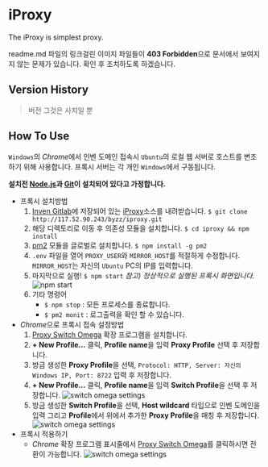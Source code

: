 # iProxy

The iProxy is simplest proxy.

readme.md 파일의 링크걸린 이미지 파일들이 **403 Forbidden**으로 문서에서 보여지지 않는 문제가 있습니다. 
확인 후 조치하도록 하겠습니다.

## Version History

> 버전 그것은 사치일 뿐

## How To Use
`Windows`의 *Chrome*에서 인벤 도메인 접속시 `Ubuntu`의 로컬 웹 서버로 호스트를 변조하기 위해 사용합니다.
프록시 서버는 각 개인 `Windows`에서 구동됩니다.

**설치전 [Node.js]과 [Git]이 설치되어 있다고 가정합니다.**

 - 프록시 설치방법
    1. [Inven Gitlab]에 저장되어 있는 [iProxy]소스를 내려받습니다.
        `$ git clone http://117.52.90.243/byzz/iproxy.git`
    1. 해당 디렉토리로 이동 후 의존성 모듈을 설치합니다.
        `$ cd iproxy && npm install`
    1. [pm2] 모듈을 글로벌로 설치합니다.
        `$ npm install -g pm2`
    1. `.env` 파일을 열어 `PROXY_USER`와 `MIRROR_HOST`를 적절하게 수정합니다.
        `MIRROR_HOST`는 자신의 `Ubuntu` PC의 IP를 입력합니다.
    1. 마지막으로 실행!
        `$ npm start`
        *참고\) 정상적으로 실행된 프록시 화면입니다.*
        ![npm start](http://static.inven.co.kr/image_2011/test/dev/krapp_md/krapp_npm_start.jpg)
    1. 기타 명령어
        - `$ npm stop` : 모든 프로세스를 종료합니다.
        - `$ pm2 monit` : 로그출력을 확인 할 수 있습니다.
 - *Chrome*으로 프록시 접속 설정방법
    1. [Proxy Switch Omega] 확장 프로그램을 설치합니다.
    1. **+ New Profile...** 클릭, **Profile name**을 입력 **Proxy Profile** 선택 후 저장합니다.
    1. 방금 생성한 **Proxy Profile**을 선택, `Protocol: HTTP, Server: 자신의 Windows IP, Port: 8722` 입력 후 저장합니다.
    1. **+ New Profile...** 클릭, **Profile name**을 입력 **Switch Profile**을 선택 후 저장합니다.
        ![switch omega settings](http://static.inven.co.kr/image_2011/test/dev/krapp_md/krapp_omega_settings2.jpg)
    1. 방금 생성한 **Switch Profile**을 선택, **Host wildcard** 타입으로 인벤 도메인을 입력 그리고 **Profile**에서 위에서 추가한 **Proxy Profile**을 매칭 후 저장합니다.
        ![switch omega settings](http://static.inven.co.kr/image_2011/test/dev/krapp_md/krapp_omega_settings.jpg)
 - 프록시 적용하기
    - *Chrome* 확장 프로그램 표시줄에서 [Proxy Switch Omega]를 클릭하시면 전환이 가능합니다.
        ![switch omega settings](http://static.inven.co.kr/image_2011/test/dev/krapp_md/krapp_omeage_switching.jpg)


[Laravel]: https://laravel.com/
[Node.js]: https://nodejs.org/en/
[Git]: https://git-scm.com/downloads
[Inven Gitlab]: http://117.52.90.243/dashboard/projects
[iProxy]: http://117.52.90.243/byzz/iproxy
[pm2]: https://www.npmjs.com/package/pm2
[Proxy Switch Omega]: https://chrome.google.com/webstore/detail/proxy-switchyomega/padekgcemlokbadohgkifijomclgjgif